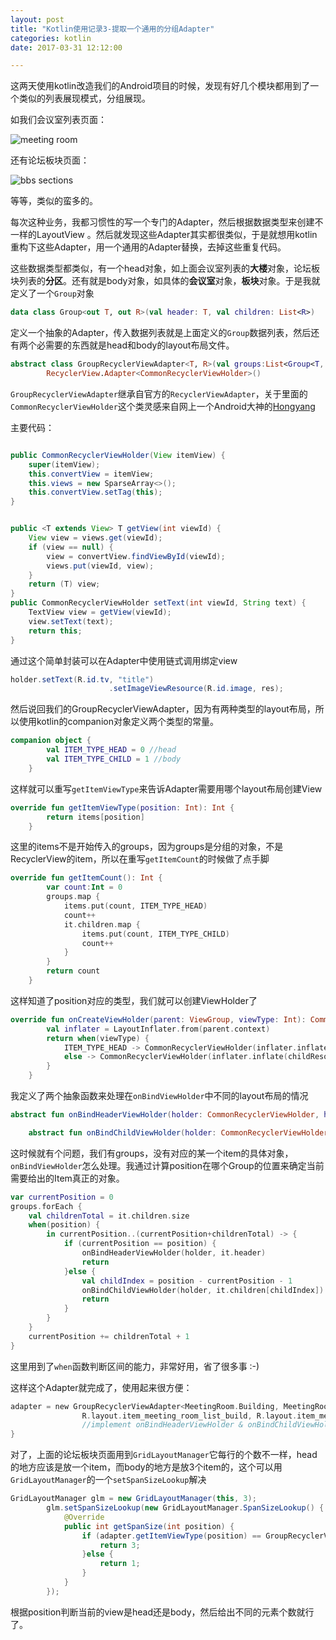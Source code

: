 ```yaml
---
layout: post
title: "Kotlin使用记录3-提取一个通用的分组Adapter"
categories: kotlin
date: 2017-03-31 12:12:00

---
```


这两天使用kotlin改造我们的Android项目的时候，发现有好几个模块都用到了一个类似的列表展现模式，分组展现。

如我们会议室列表页面：

![meeting room](http://img.muliba.net/kotlin_sealed_class_1.jpg)

还有论坛板块页面：

![bbs sections](http://img.muliba.net/blog/post/bbs_sections.png.jpg)

等等，类似的蛮多的。

每次这种业务，我都习惯性的写一个专门的Adapter，然后根据数据类型来创建不一样的LayoutView 。然后就发现这些Adapter其实都很类似，于是就想用kotlin重构下这些Adapter，用一个通用的Adapter替换，去掉这些重复代码。

这些数据类型都类似，有一个head对象，如上面会议室列表的**大楼**对象，论坛板块列表的**分区**。还有就是body对象，如具体的**会议室**对象，**板块**对象。于是我就定义了一个`Group`对象

```kotlin
data class Group<out T, out R>(val header: T, val children: List<R>)
```

定义一个抽象的Adapter，传入数据列表就是上面定义的`Group`数据列表，然后还有两个必需要的东西就是head和body的layout布局文件。

```kotlin
abstract class GroupRecyclerViewAdapter<T, R>(val groups:List<Group<T, R>>, val headerResourceId:Int, val childResourceId:Int) :
        RecyclerView.Adapter<CommonRecyclerViewHolder>()
```

`GroupRecyclerViewAdapter`继承自官方的`RecyclerViewAdapter`，关于里面的`CommonRecyclerViewHolder`这个类灵感来自网上一个Android大神的[Hongyang](https://github.com/hongyangAndroid/baseAdapter/blob/master/baseadapter-recyclerview/src/main/java/com/zhy/adapter/recyclerview/CommonAdapter.java)

主要代码：

```java

public CommonRecyclerViewHolder(View itemView) {
    super(itemView);
    this.convertView = itemView;
    this.views = new SparseArray<>();
    this.convertView.setTag(this);
}


public <T extends View> T getView(int viewId) {
    View view = views.get(viewId);
    if (view == null) {
        view = convertView.findViewById(viewId);
        views.put(viewId, view);
    }
    return (T) view;
}
public CommonRecyclerViewHolder setText(int viewId, String text) {
    TextView view = getView(viewId);
    view.setText(text);
    return this;
}
```

通过这个简单封装可以在Adapter中使用链式调用绑定view

```java
holder.setText(R.id.tv, "title")
                      .setImageViewResource(R.id.image, res);
```



然后说回我们的GroupRecyclerViewAdapter，因为有两种类型的layout布局，所以使用kotlin的companion对象定义两个类型的常量。

```kotlin
companion object {
        val ITEM_TYPE_HEAD = 0 //head
        val ITEM_TYPE_CHILD = 1 //body
    }
```

这样就可以重写`getItemViewType`来告诉Adapter需要用哪个layout布局创建View

```kotlin
override fun getItemViewType(position: Int): Int {
        return items[position]
    }
```

这里的items不是开始传入的groups，因为groups是分组的对象，不是RecyclerView的item，所以在重写`getItemCount`的时候做了点手脚

```kotlin
override fun getItemCount(): Int {
        var count:Int = 0
        groups.map {
            items.put(count, ITEM_TYPE_HEAD)
            count++
            it.children.map {
                items.put(count, ITEM_TYPE_CHILD)
                count++
            }
        }
        return count
    }
```

这样知道了position对应的类型，我们就可以创建ViewHolder了

```kotlin
override fun onCreateViewHolder(parent: ViewGroup, viewType: Int): CommonRecyclerViewHolder {
        val inflater = LayoutInflater.from(parent.context)
        return when(viewType) {
            ITEM_TYPE_HEAD -> CommonRecyclerViewHolder(inflater.inflate(headerResourceId, parent, false))
            else -> CommonRecyclerViewHolder(inflater.inflate(childResourceId, parent, false))
        }
    }
```

我定义了两个抽象函数来处理在`onBindViewHolder`中不同的layout布局的情况

```kotlin
abstract fun onBindHeaderViewHolder(holder: CommonRecyclerViewHolder, header: T)

    abstract fun onBindChildViewHolder(holder: CommonRecyclerViewHolder, child: R)

```

这时候就有个问题，我们有groups，没有对应的某一个item的具体对象，`onBindViewHolder`怎么处理。我通过计算position在哪个Group的位置来确定当前需要给出的Item真正的对象。

```kotlin
var currentPosition = 0
groups.forEach {
    val childrenTotal = it.children.size
    when(position) {
        in currentPosition..(currentPosition+childrenTotal) -> {
            if (currentPosition == position) {
                onBindHeaderViewHolder(holder, it.header)
                return
            }else {
                val childIndex = position - currentPosition - 1
                onBindChildViewHolder(holder, it.children[childIndex])
                return
            }
        }
    }
    currentPosition += childrenTotal + 1
}
```

这里用到了`when`函数判断区间的能力，非常好用，省了很多事 :-) 

这样这个Adapter就完成了，使用起来很方便：

```kotlin
adapter = new GroupRecyclerViewAdapter<MeetingRoom.Building, MeetingRoom.Room>(roomList,
                R.layout.item_meeting_room_list_build, R.layout.item_meeting_room_list_room) {
                //implement onBindHeaderViewHolder & onBindChildViewHolder
}
```



对了，上面的论坛板块页面用到`GridLayoutManager`它每行的个数不一样，head的地方应该是放一个item，而body的地方是放3个item的，这个可以用`GridLayoutManager`的一个`setSpanSizeLookup`解决

```java
GridLayoutManager glm = new GridLayoutManager(this, 3);
        glm.setSpanSizeLookup(new GridLayoutManager.SpanSizeLookup() {
            @Override
            public int getSpanSize(int position) {
                if (adapter.getItemViewType(position) == GroupRecyclerViewAdapter.Companion.getITEM_TYPE_HEAD()) {
                    return 3;
                }else {
                    return 1;
                }
            }
        });
```

根据position判断当前的view是head还是body，然后给出不同的元素个数就行了。

